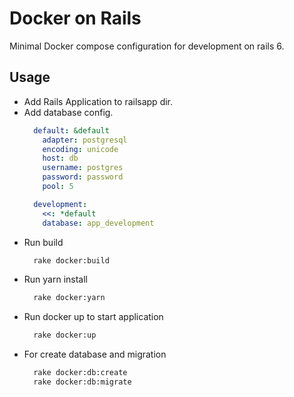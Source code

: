 # Docker on Rails

Minimal Docker compose configuration for development on rails 6.

## Usage

- Add Rails Application to railsapp dir.
- Add database config.
  ```yaml
    default: &default
      adapter: postgresql
      encoding: unicode
      host: db
      username: postgres
      password: password
      pool: 5

    development:
      <<: *default
      database: app_development
  ```
- Run build
  ```bash
    rake docker:build
  ```
- Run yarn install
  ```bash
    rake docker:yarn
  ```
- Run docker up to start application
  ```bash
    rake docker:up
  ```
- For create database and migration
  ```bash
    rake docker:db:create
    rake docker:db:migrate
  ```
